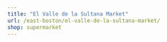 ```yaml
---
title: "El Valle de la Sultana Market"
url: /east-boston/el-valle-de-la-sultana-market/
shop: supermarket
---
```

